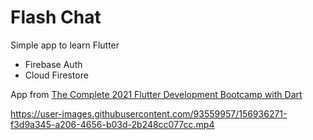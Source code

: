 # Flash Chat

Simple app to learn Flutter

- Firebase Auth
- Cloud Firestore

App from [The Complete 2021 Flutter Development Bootcamp with Dart](https://www.udemy.com/course/flutter-bootcamp-with-dart/)

https://user-images.githubusercontent.com/93559957/156936271-f3d9a345-a206-4656-b03d-2b248cc077cc.mp4
